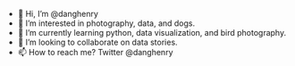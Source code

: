 - 👋 Hi, I’m @danghenry
- 👀 I’m interested in photography, data, and dogs.
- 🌱 I’m currently learning python, data visualization, and bird photography.
- 💞️ I’m looking to collaborate on data stories.
- 📫 How to reach me? Twitter @danghenry

<!---
danghenry/danghenry is a ✨ special ✨ repository because its `README.md` (this file) appears on your GitHub profile.
You can click the Preview link to take a look at your changes.
--->
